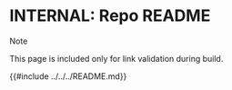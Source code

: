 # INTERNAL: Repo README

> [!NOTE]
>
> This page is included only for link validation during build.

{{#include ../../../README.md}}
